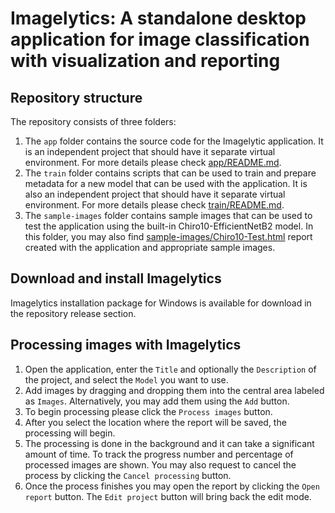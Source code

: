 # Imagelytics: A standalone desktop application for image classification with visualization and reporting

## Repository structure
The repository consists of three folders:
1) The <code>app</code> folder contains the source code for the Imagelytic application. It is an independent project that should have it separate virtual environment. For more details please check [app/README.md](app/README.md).
2) The <code>train</code> folder contains scripts that can be used to train and prepare metadata for a new model that can be used with the application. It is also an independent project that should have it separate virtual environment. For more details please check [train/README.md](train/README.md).
3) The <code>sample-images</code> folder contains sample images that can be used to test the application using the built-in Chiro10-EfficientNetB2 model. In this folder, you may also find [sample-images/Chiro10-Test.html](sample-images/Chiro10-Test.html) report created with the application and appropriate sample images.

## Download and install Imagelytics
Imagelytics installation package for Windows is available for download in the repository release section.

## Processing images with Imagelytics
1) Open the application, enter the <code>Title</code> and optionally the <code>Description</code> of the project, and select the <code>Model</code> you want to use.
2) Add images by dragging and dropping them into the central area labeled as <code>Images</code>. Alternatively, you may add them using the <code>Add</code> button. 
3) To begin processing please click the <code>Process images</code> button. 
4) After you select the location where the report will be saved, the processing will begin.
5) The processing is done in the background and it can take a significant amount of time. To track the progress number and percentage of processed images are shown. You may also request to cancel the process by clicking the <code>Cancel processing</code> button.
6) Once the process finishes you may open the report by clicking the <code>Open report</code> button. The <code>Edit project</code> button will bring back the edit mode.
